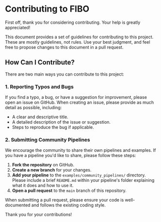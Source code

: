 # Contributing to FIBO

First off, thank you for considering contributing. Your help is greatly appreciated!

This document provides a set of guidelines for contributing to this project. These are mostly guidelines, not rules. Use your best judgment, and feel free to propose changes to this document in a pull request.

## How Can I Contribute?

There are two main ways you can contribute to this project:

### 1. Reporting Typos and Bugs

If you find a typo, a bug, or have a suggestion for improvement, please open an issue on GitHub. When creating an issue, please provide as much detail as possible, including:

- A clear and descriptive title.
- A detailed description of the issue or suggestion.
- Steps to reproduce the bug if applicable.

### 2. Submitting Community Pipelines

We encourage the community to share their own pipelines and examples. If you have a pipeline you'd like to share, please follow these steps:

1.  **Fork the repository** on GitHub.
2.  **Create a new branch** for your changes.
3.  **Add your pipeline** to the `examples/community_pipelines/` directory. Please include a brief `README.md` within your pipeline's folder explaining what it does and how to use it.
4.  **Open a pull request** to the `main` branch of this repository.

When submitting a pull request, please ensure your code is well-documented and follows the existing coding style.

Thank you for your contributions!
